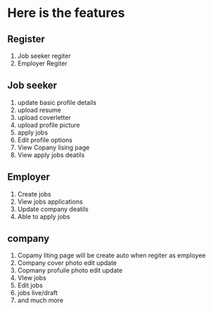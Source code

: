 # Here is the features


## Register
1. Job seeker regiter 
2. Employer Regiter 


## Job seeker 
1. update basic profile details
2. upload resume
3. upload coverletter 
4. upload profile picture 
5. apply jobs 
6. Edit profile options 
7. View Copany lising page 
8. View apply jobs deatils 



## Employer

1. Create jobs
2. View jobs applications 
3. Update company deatils 
4. Able to apply jobs 

## company 
1. Copamy liting page will be create auto when regiter as employee 
2. Company cover photo edit update 
3. Copmany profuile photo edit update 
4. VIew jobs 
5. Edit jobs 
6. jobs live/draft 
7. and much more
